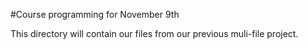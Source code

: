 #Course programming for November 9th

This directory will contain our files from our previous muli-file project.
